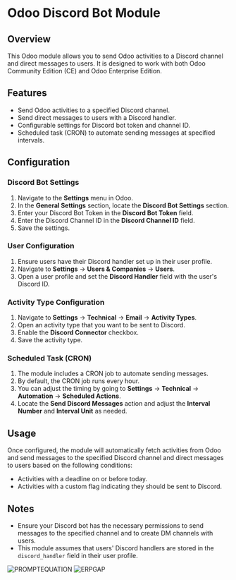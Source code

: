 # Odoo Discord Bot Module

## Overview

This Odoo module allows you to send Odoo activities to a Discord channel and direct messages to users. It is designed to work with both Odoo Community Edition (CE) and Odoo Enterprise Edition.

## Features

- Send Odoo activities to a specified Discord channel.
- Send direct messages to users with a Discord handler.
- Configurable settings for Discord bot token and channel ID.
- Scheduled task (CRON) to automate sending messages at specified intervals.

## Configuration

### Discord Bot Settings

1. Navigate to the **Settings** menu in Odoo.
2. In the **General Settings** section, locate the **Discord Bot Settings** section.
3. Enter your Discord Bot Token in the **Discord Bot Token** field.
4. Enter the Discord Channel ID in the **Discord Channel ID** field.
5. Save the settings.

### User Configuration

1. Ensure users have their Discord handler set up in their user profile.
2. Navigate to **Settings** -> **Users & Companies** -> **Users**.
3. Open a user profile and set the **Discord Handler** field with the user's Discord ID.

### Activity Type Configuration

1. Navigate to **Settings** -> **Technical** -> **Email** -> **Activity Types**.
2. Open an activity type that you want to be sent to Discord.
3. Enable the **Discord Connector** checkbox.
4. Save the activity type.

### Scheduled Task (CRON)

1. The module includes a CRON job to automate sending messages.
2. By default, the CRON job runs every hour.
3. You can adjust the timing by going to **Settings** -> **Technical** -> **Automation** -> **Scheduled Actions**.
4. Locate the **Send Discord Messages** action and adjust the **Interval Number** and **Interval Unit** as needed.

## Usage

Once configured, the module will automatically fetch activities from Odoo and send messages to the specified Discord channel and direct messages to users based on the following conditions:

- Activities with a deadline on or before today.
- Activities with a custom flag indicating they should be sent to Discord.

## Notes

- Ensure your Discord bot has the necessary permissions to send messages to the specified channel and to create DM channels with users.
- This module assumes that users' Discord handlers are stored in the `discord_handler` field in their user profile.

![PROMPTEQUATION](/mail_activity_discord/data/promptequation_logo.png)
![ERPGAP](/mail_activity_discord/data/erpgap_logo.png)